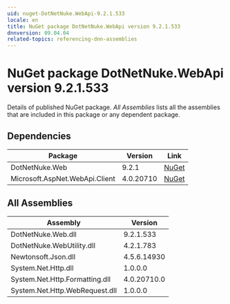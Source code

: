 ```yaml
---
uid: nuget-DotNetNuke.WebApi-9.2.1.533
locale: en
title: NuGet package DotNetNuke.WebApi version 9.2.1.533
dnnversion: 09.04.04
related-topics: referencing-dnn-assemblies
---
```


# NuGet package DotNetNuke.WebApi version 9.2.1.533
Details of published NuGet package.
*All Assemblies* lists all the assemblies that are included in this package or any dependent package.

## Dependencies

|Package|Version|Link|
|---|---|---|
|DotNetNuke.Web|9.2.1|[NuGet](https://www.nuget.org/packages/DotNetNuke.Web/9.2.1)|
|Microsoft.AspNet.WebApi.Client|4.0.20710|[NuGet](https://www.nuget.org/packages/Microsoft.AspNet.WebApi.Client/4.0.20710)|

## All Assemblies

|Assembly|Version|
|---|---|
|DotNetNuke.Web.dll|9.2.1.533|
|DotNetNuke.WebUtility.dll|4.2.1.783|
|Newtonsoft.Json.dll|4.5.6.14930|
|System.Net.Http.dll|1.0.0.0|
|System.Net.Http.Formatting.dll|4.0.20710.0|
|System.Net.Http.WebRequest.dll|1.0.0.0|


